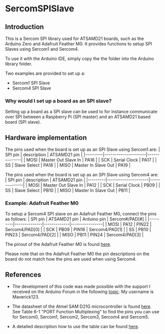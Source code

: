 # SercomSPISlave

## Introduction
This is a Sercom SPI library used for ATSAMD21 boards, such as the Arduino Zero and Adafruit Feather M0. It provides functions to setup SPI Slaves using Sercom1 and Sercom4.

To use it with the Arduino IDE, simply copy the the folder into the Arduino library folder.

Two examples are provided to set up a:
- Sercom1 SPI Slave
- Sercom4 SPI Slave

### Why would I set up a board as an SPI slave?
Setting up a board as a SPI slave can be used to for instance communicate over SPI between a Raspberry Pi (SPI master) and an ATSAMD21 based board (SPI slave).

## Hardware implementation
The pins used when the board is set up as an SPI Slave using Sercom1 are:
| SPI pin | description         | ATSAMD21 pin |
|---------|---------------------|--------------|
| MOSI    | Master Out Slave In | PA16         |
| SCK     | Serial Clock        | PA17         |
| SS      | Slave Select        | PA18         |
| MISO    | Master In Slave Out | PA19         |

The pins used when the board is set up as an SPI Slave using Sercom4 are:
| SPI pin | description         | ATSAMD21 pin |
|---------|---------------------|--------------|
| MOSI    | Master Out Slave In | PA12         |
| SCK     | Serial Clock        | PB09         |
| SS      | Slave Select        | PB10         |
| MISO    | Master In Slave Out | PB11         |

### Example: Adafruit Feather M0
To setup a Sercom4 SPI slave on an Adafruit Feather M0, connect the pins as follows:
| SPI pin | ATSAMD21 pin | Arduino pin | Sercom#/PAD[#] |
|---------|--------------|-------------|----------------|
| MOSI    | PA12         | PIN22       | Sercom4/PAD[0] |
| SCK     | PB09         | PIN16       | Sercom4/PAD[1] |
| SS      | PB10         | PIN23       | Sercom4/PAD[2] |
| MISO    | PB11         | PIN24       | Sercom4/PAD[3] |

The pinout of the Adafruit Feather M0 is found [here](https://cdn-learn.adafruit.com/assets/assets/000/046/244/original/adafruit_products_Feather_M0_Basic_Proto_v2.2-1.png?1504885373).

Please note that on the Adafruit Feather M0 the pin descriptions on the board do not match how the pins are used when using Sercom4.

## References
- The development of this code was made possible with the support I received on the Arduino Forum in the following [topic](https://forum.arduino.cc/index.php?topic=360026.15). My username is Maverick123.

- The datasheet of the Atmel SAM D21G microcontroller is found [here](https://cdn.sparkfun.com/datasheets/Dev/Arduino/Boards/Atmel-42181-SAM-D21_Datasheet.pdf). See Table 6-1 "PORT Function Multiplexing" to find the pins you can use for Sercom0, Sercom1, Sercom2, Sercom3, Sercom4 and Sercom5.

- A detailed description how to use the table can be found [here](https://learn.adafruit.com/using-atsamd21-sercom-to-add-more-spi-i2c-serial-ports/muxing-it-up).

